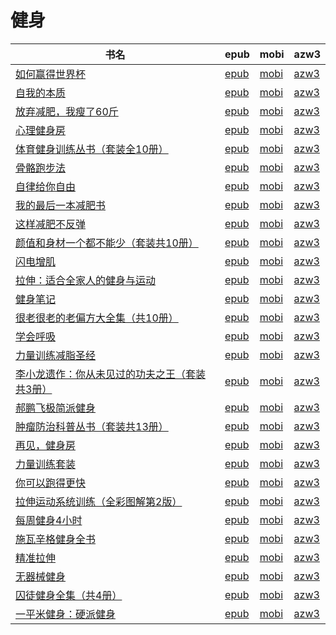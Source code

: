# 健身

| 书名 | epub | mobi | azw3 |
| --- | --- | --- | --- |
| [如何赢得世界杯](http://ct.dalanmei.com/f/31084289-771231585-e56050) | [epub](http://ct.dalanmei.com/f/31084289-771231585-e56050) | [mobi](http://ct.dalanmei.com/f/31084289-771246828-e1f93c) | [azw3](http://ct.dalanmei.com/f/31084289-771236522-d790b6) |
| [自我的本质](http://ct.dalanmei.com/f/31084289-771228760-36b22d) | [epub](http://ct.dalanmei.com/f/31084289-771228760-36b22d) | [mobi](http://ct.dalanmei.com/f/31084289-771240563-a13ac3) | [azw3](http://ct.dalanmei.com/f/31084289-771232581-2b3bda) |
| [放弃减肥，我瘦了60斤](http://ct.dalanmei.com/f/31084289-771230346-8b550e) | [epub](http://ct.dalanmei.com/f/31084289-771230346-8b550e) | [mobi](http://ct.dalanmei.com/f/31084289-771246015-d6956c) | [azw3](http://ct.dalanmei.com/f/31084289-771235817-7deb6c) |
| [心理健身房](http://ct.dalanmei.com/f/31084289-592838964-4134eb) | [epub](http://ct.dalanmei.com/f/31084289-592838964-4134eb) | [mobi](http://ct.dalanmei.com/f/31084289-592840480-d717f6) | [azw3](http://ct.dalanmei.com/f/31084289-592839191-e3adb4) |
| [体育健身训练丛书（套装全10册）](http://ct.dalanmei.com/f/31084289-570172540-0a6fea) | [epub](http://ct.dalanmei.com/f/31084289-570172540-0a6fea) | [mobi](http://ct.dalanmei.com/f/31084289-570296452-29d202) | [azw3](http://ct.dalanmei.com/f/31084289-570363969-d3dbc4) |
| [骨骼跑步法](http://ct.dalanmei.com/f/31084289-569452718-771609) | [epub](http://ct.dalanmei.com/f/31084289-569452718-771609) | [mobi](http://ct.dalanmei.com/f/31084289-570239647-dedd62) | [azw3](http://ct.dalanmei.com/f/31084289-571419618-de4311) |
| [自律给你自由](http://ct.dalanmei.com/f/31084289-569464250-39de5b) | [epub](http://ct.dalanmei.com/f/31084289-569464250-39de5b) | [mobi](http://ct.dalanmei.com/f/31084289-570242596-100e00) | [azw3](http://ct.dalanmei.com/f/31084289-571420120-c85f33) |
| [我的最后一本减肥书](http://ct.dalanmei.com/f/31084289-571715460-3656d1) | [epub](http://ct.dalanmei.com/f/31084289-571715460-3656d1) | [mobi](http://ct.dalanmei.com/f/31084289-572113882-e37ca7) | [azw3](http://ct.dalanmei.com/f/31084289-572121901-dc02b0) |
| [这样减肥不反弹](http://ct.dalanmei.com/f/31084289-571714984-19fc7a) | [epub](http://ct.dalanmei.com/f/31084289-571714984-19fc7a) | [mobi](http://ct.dalanmei.com/f/31084289-572113930-cec0dc) | [azw3](http://ct.dalanmei.com/f/31084289-572122495-4904e5) |
| [颜值和身材一个都不能少（套装共10册）](http://ct.dalanmei.com/f/31084289-571699078-706dbb) | [epub](http://ct.dalanmei.com/f/31084289-571699078-706dbb) | [mobi](http://ct.dalanmei.com/f/31084289-572115839-47186c) | [azw3](http://ct.dalanmei.com/f/31084289-572143274-801c30) |
| [闪电增肌](http://ct.dalanmei.com/f/31084289-571662257-e2290a) | [epub](http://ct.dalanmei.com/f/31084289-571662257-e2290a) | [mobi](http://ct.dalanmei.com/f/31084289-572116781-78ee7c) | [azw3](http://ct.dalanmei.com/f/31084289-572177109-359426) |
| [拉伸：适合全家人的健身与运动](http://ct.dalanmei.com/f/31084289-571649658-b75bc4) | [epub](http://ct.dalanmei.com/f/31084289-571649658-b75bc4) | [mobi](http://ct.dalanmei.com/f/31084289-572120154-944415) | [azw3](http://ct.dalanmei.com/f/31084289-572180359-79c2ed) |
| [健身笔记](http://ct.dalanmei.com/f/31084289-571648970-fe553a) | [epub](http://ct.dalanmei.com/f/31084289-571648970-fe553a) | [mobi](http://ct.dalanmei.com/f/31084289-572120206-bc86e7) | [azw3](http://ct.dalanmei.com/f/31084289-572180471-2733b5) |
| [很老很老的老偏方大全集（共10册）](http://ct.dalanmei.com/f/31084289-571638338-4cdac4) | [epub](http://ct.dalanmei.com/f/31084289-571638338-4cdac4) | [mobi](http://ct.dalanmei.com/f/31084289-572121134-bcc433) | [azw3](http://ct.dalanmei.com/f/31084289-572182651-3f549b) |
| [学会呼吸](http://ct.dalanmei.com/f/31084289-571536850-bd3c87) | [epub](http://ct.dalanmei.com/f/31084289-571536850-bd3c87) | [mobi](http://ct.dalanmei.com/f/31084289-571805038-f097dd) | [azw3](http://ct.dalanmei.com/f/31084289-572195595-e4eb20) |
| [力量训练减脂圣经](http://ct.dalanmei.com/f/31084289-571608824-43e5e4) | [epub](http://ct.dalanmei.com/f/31084289-571608824-43e5e4) | [mobi](http://ct.dalanmei.com/f/31084289-571735962-635cfa) | [azw3](http://ct.dalanmei.com/f/31084289-571914086-36375f) |
| [李小龙遗作：你从未见过的功夫之王（套装共3册）](http://ct.dalanmei.com/f/31084289-571595425-e7d24f) | [epub](http://ct.dalanmei.com/f/31084289-571595425-e7d24f) | [mobi](http://ct.dalanmei.com/f/31084289-572121988-257d38) | [azw3](http://ct.dalanmei.com/f/31084289-571979035-897b18) |
| [郝鹏飞极简派健身](http://ct.dalanmei.com/f/31084289-571546050-16bde0) | [epub](http://ct.dalanmei.com/f/31084289-571546050-16bde0) | [mobi](http://ct.dalanmei.com/f/31084289-571815580-28b73a) | [azw3](http://ct.dalanmei.com/f/31084289-572019892-aa05fc) |
| [肿瘤防治科普丛书（套装共13册）](http://ct.dalanmei.com/f/31084289-571548504-9ea5e8) | [epub](http://ct.dalanmei.com/f/31084289-571548504-9ea5e8) | [mobi](http://ct.dalanmei.com/f/31084289-571819874-0a19ed) | [azw3](http://ct.dalanmei.com/f/31084289-572058552-e152dd) |
| [再见，健身房](http://ct.dalanmei.com/f/31084289-571550017-f92045) | [epub](http://ct.dalanmei.com/f/31084289-571550017-f92045) | [mobi](http://ct.dalanmei.com/f/31084289-571838996-07e0eb) | [azw3](http://ct.dalanmei.com/f/31084289-572066092-e38e2f) |
| [力量训练套装](http://ct.dalanmei.com/f/31084289-571555695-6e2210) | [epub](http://ct.dalanmei.com/f/31084289-571555695-6e2210) | [mobi](http://ct.dalanmei.com/f/31084289-571909370-c90361) | [azw3](http://ct.dalanmei.com/f/31084289-572072523-0c1264) |
| [你可以跑得更快](http://ct.dalanmei.com/f/31084289-571555966-228ec4) | [epub](http://ct.dalanmei.com/f/31084289-571555966-228ec4) | [mobi](http://ct.dalanmei.com/f/31084289-571911364-76b243) | [azw3](http://ct.dalanmei.com/f/31084289-572072926-d3c2ce) |
| [拉伸运动系统训练（全彩图解第2版）](None) | [epub](None) | [mobi](None) | [azw3](None) |
| [每周健身4小时](http://ct.dalanmei.com/f/31084289-571556667-967c38) | [epub](http://ct.dalanmei.com/f/31084289-571556667-967c38) | [mobi](http://ct.dalanmei.com/f/31084289-571913828-3a3120) | [azw3](http://ct.dalanmei.com/f/31084289-572073552-240f2b) |
| [施瓦辛格健身全书](http://ct.dalanmei.com/f/31084289-571558336-86e7d9) | [epub](http://ct.dalanmei.com/f/31084289-571558336-86e7d9) | [mobi](http://ct.dalanmei.com/f/31084289-571917455-e38373) | [azw3](http://ct.dalanmei.com/f/31084289-572075228-219636) |
| [精准拉伸](http://ct.dalanmei.com/f/31084289-571558404-df09e3) | [epub](http://ct.dalanmei.com/f/31084289-571558404-df09e3) | [mobi](http://ct.dalanmei.com/f/31084289-571917943-698190) | [azw3](http://ct.dalanmei.com/f/31084289-572075368-682d06) |
| [无器械健身](http://ct.dalanmei.com/f/31084289-571559795-130c5f) | [epub](http://ct.dalanmei.com/f/31084289-571559795-130c5f) | [mobi](http://ct.dalanmei.com/f/31084289-571982329-880dbd) | [azw3](http://ct.dalanmei.com/f/31084289-572078237-f6dbe4) |
| [囚徒健身全集（共4册）](http://ct.dalanmei.com/f/31084289-571584827-595870) | [epub](http://ct.dalanmei.com/f/31084289-571584827-595870) | [mobi](http://ct.dalanmei.com/f/31084289-571733870-9c0384) | [azw3](http://ct.dalanmei.com/f/31084289-571850803-321885) |
| [一平米健身：硬派健身](http://ct.dalanmei.com/f/31084289-571456972-dd6fcf) | [epub](http://ct.dalanmei.com/f/31084289-571456972-dd6fcf) | [mobi](http://ct.dalanmei.com/f/31084289-571789789-43a805) | [azw3](http://ct.dalanmei.com/f/31084289-571895021-9df1e4) |
